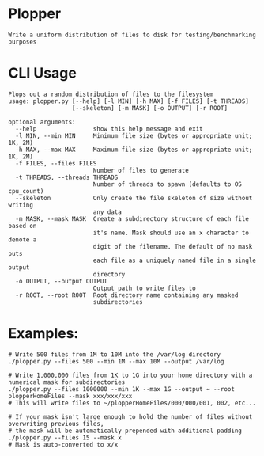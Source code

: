 # Plopper

    Write a uniform distribution of files to disk for testing/benchmarking purposes

# CLI Usage
    Plops out a random distribution of files to the filesystem
    usage: plopper.py [--help] [-l MIN] [-h MAX] [-f FILES] [-t THREADS]
                      [--skeleton] [-m MASK] [-o OUTPUT] [-r ROOT]

    optional arguments:
      --help                show this help message and exit
      -l MIN, --min MIN     Minimum file size (bytes or appropriate unit; 1K, 2M)
      -h MAX, --max MAX     Maximum file size (bytes or appropriate unit; 1K, 2M)
      -f FILES, --files FILES
                            Number of files to generate
      -t THREADS, --threads THREADS
                            Number of threads to spawn (defaults to OS cpu_count)
      --skeleton            Only create the file skeleton of size without writing
                            any data
      -m MASK, --mask MASK  Create a subdirectory structure of each file based on
                            it's name. Mask should use an x character to denote a
                            digit of the filename. The default of no mask puts
                            each file as a uniquely named file in a single output
                            directory
      -o OUTPUT, --output OUTPUT
                            Output path to write files to
      -r ROOT, --root ROOT  Root directory name containing any masked
                            subdirectories

# Examples:

    # Write 500 files from 1M to 10M into the /var/log directory
    ./plopper.py --files 500 --min 1M --max 10M --output /var/log

    # Write 1,000,000 files from 1K to 1G into your home directory with a numerical mask for subdirectories
    ./plopper.py --files 1000000 --min 1K --max 1G --output ~ --root plopperHomeFiles --mask xxx/xxx/xxx
    # This will write files to ~/plopperHomeFiles/000/000/001, 002, etc...

    # If your mask isn't large enough to hold the number of files without overwriting previous files,
    # the mask will be automatically prepended with additional padding
    ./plopper.py --files 15 --mask x
    # Mask is auto-converted to x/x

